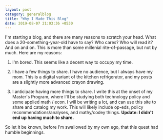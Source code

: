 ```yaml
---
layout: post
category: generalblog
title: "Why I Made This Blog"
date: 2019-08-07 21:03:36 +0530
---
```


I'm starting a blog, and there are many reasons to scratch your head. What does a 20-something-year-old have to say? Who cares? Who will read it? And on and on. This is more than some millenial rite-of-passage, but not by much. Here are my reasons:

1. I'm bored. This seems like a decent way to occupy my time.

2. I have a few things to share. I have no audience, but I always have my mom. This is a digital variant of the kitchen refrigerator, and my posts are a slightly more advanced crayon drawing.

3. I anticipate having more things to share. I write this at the onset of my Master's Program, where I'll be studying both technology policy and some applied math / econ. I will be writing a lot, and can use this site to share and catalog my work. This will likely include op-eds, policy recommendations/analyses, and mathy/codey things. **Update: I didn't end up having much to share.**

So let it be known, before I'm swallowed by my own ego, that this quest had humble beginnings.
